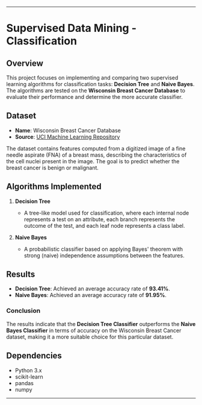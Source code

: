 

---

# Supervised Data Mining - Classification

## Overview

This project focuses on implementing and comparing two supervised learning algorithms for classification tasks: **Decision Tree** and **Naive Bayes**. The algorithms are tested on the **Wisconsin Breast Cancer Database** to evaluate their performance and determine the more accurate classifier.

## Dataset

- **Name**: Wisconsin Breast Cancer Database
- **Source**: [UCI Machine Learning Repository](http://archive.ics.uci.edu/ml/datasets/Breast+Cancer+Wisconsin+%28Diagnostic%29)

The dataset contains features computed from a digitized image of a fine needle aspirate (FNA) of a breast mass, describing the characteristics of the cell nuclei present in the image. The goal is to predict whether the breast cancer is benign or malignant.

## Algorithms Implemented

1. **Decision Tree**
   - A tree-like model used for classification, where each internal node represents a test on an attribute, each branch represents the outcome of the test, and each leaf node represents a class label.

2. **Naive Bayes**
   - A probabilistic classifier based on applying Bayes' theorem with strong (naive) independence assumptions between the features.

## Results

- **Decision Tree**: Achieved an average accuracy rate of **93.41%**.
- **Naive Bayes**: Achieved an average accuracy rate of **91.95%**.

### Conclusion

The results indicate that the **Decision Tree Classifier** outperforms the **Naive Bayes Classifier** in terms of accuracy on the Wisconsin Breast Cancer dataset, making it a more suitable choice for this particular dataset.

## Dependencies

- Python 3.x
- scikit-learn
- pandas
- numpy

---
